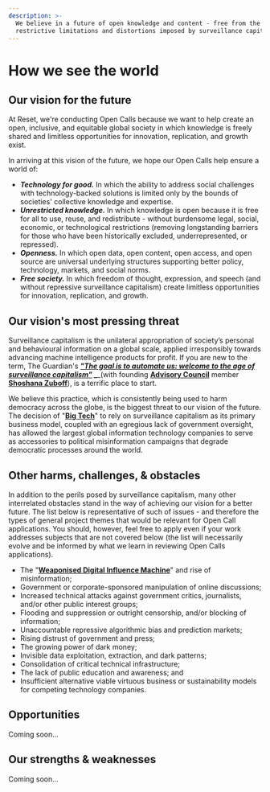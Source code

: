 ```yaml
---
description: >-
  We believe in a future of open knowledge and content - free from the
  restrictive limitations and distortions imposed by surveillance capitalism.
---
```


# How we see the world

## Our vision for the future

At Reset, we're conducting Open Calls because we want to help create an open, inclusive, and equitable global society in which knowledge is freely shared and limitless opportunities for innovation, replication, and growth exist.

In arriving at this vision of the future, we hope our Open Calls help ensure a world of:

* _**Technology for good.**_ In which the ability to address social challenges with technology-backed solutions is limited only by the bounds of societies' collective knowledge and expertise.
* _**Unrestricted knowledge.**_ In which knowledge is open because it is free for all to use, reuse, and redistribute - without burdensome legal, social, economic, or technological restrictions \(removing longstanding barriers for those who have been historically excluded, underrepresented, or repressed\).
* _**Openness.**_ In which open data, open content, open access, and open source are universal underlying structures supporting better policy, technology, markets, and social norms.
* _**Free society.**_ In which freedom of thought, expression, and speech \(and without repressive surveillance capitalism\) create limitless opportunities for innovation, replication, and growth.

## Our vision's most pressing threat

Surveillance capitalism is the unilateral appropriation of society’s personal and behavioural information on a global scale, applied irresponsibly towards advancing machine intelligence products for profit. If you are new to the term, The Guardian's ****[_**"The goal is to automate us: welcome to the age of surveillance capitalism"**_](https://www.theguardian.com/technology/2019/jan/20/shoshana-zuboff-age-of-surveillance-capitalism-google-facebook) _****_\(with founding [**Advisory Council**](https://www.reset.tech/people/) member [**Shoshana Zuboff**](https://shoshanazuboff.com/book/)\), is a terrific place to start. 

We believe this practice, which is consistently being used to harm democracy across the globe, is the biggest threat to our vision of the future. The decision of "[**Big Tech**](https://en.wikipedia.org/wiki/Big_Tech)" to rely on surveillance capitalism as its primary business model, coupled with an egregious lack of government oversight, has allowed the largest global information technology companies to serve as accessories to political misinformation campaigns that degrade democratic processes around the world. 

## Other harms, challenges, & o**bstacles**

In addition to the perils posed by surveillance capitalism, many other interrelated obstacles stand in the way of achieving our vision for a better future. The list below is representative of such of issues - and therefore the types of general project themes that would be relevant for Open Call applications. You should, however, feel free to apply even if your work addresses subjects that are not covered below \(the list will necessarily evolve and be informed by what we learn in reviewing Open Calls applications\).

* The "[**Weaponised Digital Influence Machine**](https://datasociety.net/library/weaponizing-the-digital-influence-machine/)" and rise of misinformation;
* Government or corporate-sponsored manipulation of online discussions;
* Increased technical attacks against government critics, journalists, and/or other public interest groups;
* Flooding and suppression or outright censorship, and/or blocking of information;
* Unaccountable repressive algorithmic bias and prediction markets;
* Rising distrust of government and press;
* The growing power of dark money;
* Invisible data exploitation, extraction, and dark patterns;
* Consolidation of critical technical infrastructure;
* The lack of public education and awareness; and
* Insufficient alternative viable virtuous business or sustainability models for competing technology companies.

## Opportunities

Coming soon...

## Our strengths & weaknesses

Coming soon...







